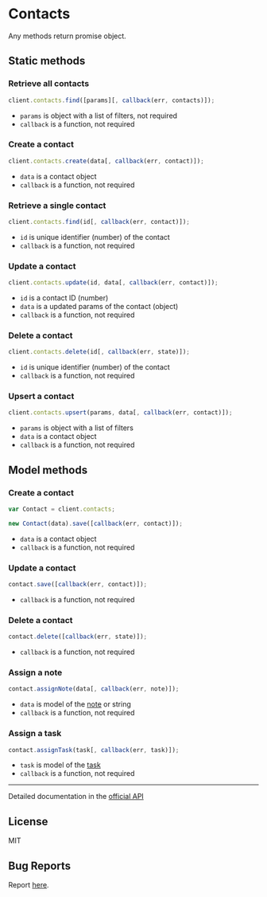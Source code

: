 # Contacts

Any methods return promise object.

## Static methods

### Retrieve all contacts

```javascript
client.contacts.find([params][, callback(err, contacts)]);
```

- `params` is object with a list of filters, not required
- `callback` is a function, not required

### Create a contact

```javascript
client.contacts.create(data[, callback(err, contact)]);
```

- `data` is a contact object
- `callback` is a function, not required

### Retrieve a single contact

```javascript
client.contacts.find(id[, callback(err, contact)]);
```

- `id` is unique identifier (number) of the contact
- `callback` is a function, not required

### Update a contact

```javascript
client.contacts.update(id, data[, callback(err, contact)]);
```

- `id` is a contact ID (number)
- `data` is a updated params of the contact (object)
- `callback` is a function, not required

### Delete a contact

```javascript
client.contacts.delete(id[, callback(err, state)]);
```

- `id` is unique identifier (number) of the contact
- `callback` is a function, not required

### Upsert a contact

```javascript
client.contacts.upsert(params, data[, callback(err, contact)]);
```

- `params` is object with a list of filters
- `data` is a contact object
- `callback` is a function, not required

## Model methods

### Create a contact

```javascript
var Contact = client.contacts;

new Contact(data).save([callback(err, contact)]);
```

- `data` is a contact object
- `callback` is a function, not required

### Update a contact

```javascript
contact.save([callback(err, contact)]);
```

- `callback` is a function, not required

### Delete a contact

```javascript
contact.delete([callback(err, state)]);
```

- `callback` is a function, not required

### Assign a note

```javascript
contact.assignNote(data[, callback(err, note)]);
```

- `data` is model of the [note](https://github.com/yurypaleev/BaseCRM/blob/master/src/notes/README.md "API Documentation") or string
- `callback` is a function, not required

### Assign a task

```javascript
contact.assignTask(task[, callback(err, task)]);
```

- `task` is model of the [task](https://github.com/yurypaleev/BaseCRM/blob/master/src/tasks/README.md "API Documentation")
- `callback` is a function, not required

---

Detailed documentation in the [official API](https://developers.getbase.com/docs/rest/reference/contacts "API Documentation")

## License
MIT

## Bug Reports
Report [here](https://github.com/yurypaleev/BaseCRM/issues?q=contacts).